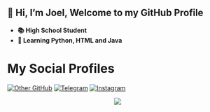 ## 👋 Hi, I’m Joel, Welcome to my GitHub Profile
- **📚 High School Student**
- **🌱 Learning Python, HTML and Java**


# My Social Profiles
<p>
<a href="https://www.github.com/JoelBobanOffline"><img alt="Other GitHub" src="https://img.shields.io/badge/JoelBobanOffline-%23E4405F.svg?&style=for-the-badge&logo=github&logoColor=white"/></a>
<a href="https://t.me/joe_noob"><img alt="Telegram" src="https://img.shields.io/badge/joe_noob-2CA5E0?style=for-the-badge&logo=telegram&logoColor=white"/></a>
<a href="https://instagram.com/joel_boban14"><img alt="Instagram" src="https://img.shields.io/badge/joel_boban14-%23E4405F?style=for-the-badge&logo=instagram&logoColor=white"/></a>
</p>

<p align="center">
<img src="https://github-readme-stats.vercel.app/api?username=joelboban&theme=highcontrast" align="center">
</p>
